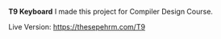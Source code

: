 **T9 Keyboard**
I made this project for Compiler Design Course.

Live Version: https://thesepehrm.com/T9
